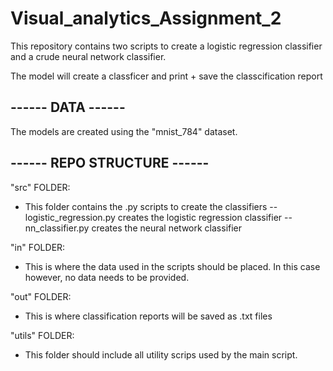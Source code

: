 # Visual_analytics_Assignment_2
This repository contains two scripts to create a logistic regression classifier and a crude neural network classifier.

The model will create a classficer and print + save the classcification report

## ------ DATA ------
The models are created using the "mnist_784" dataset.

## ------ REPO STRUCTURE ------
"src" FOLDER:
- This folder contains the .py scripts to create the classifiers
-- logistic_regression.py creates the logistic regression classifier
-- nn_classifier.py creates the neural network classifier

"in" FOLDER:
- This is where the data used in the scripts should be placed. In this case however, no data needs to be provided.

"out" FOLDER:
- This is where classification reports will be saved as .txt files

"utils" FOLDER:
- This folder should include all utility scrips used by the main script.
